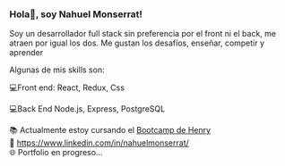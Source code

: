### Hola👋, soy Nahuel Monserrat!

Soy un desarrollador full stack sin preferencia por el front ni el back, me atraen por igual los dos. Me gustan los desafíos, enseñar, competir y aprender

Algunas de mis skills son:

💻Front end:
React, 
Redux, 
Css

💻Back End
Node.js,
Express,
PostgreSQL


📚 Actualmente estoy cursando el <a href="https://www.soyhenry.com/" target=_BLANK>Bootcamp de Henry</a> <br/>
👔  https://www.linkedin.com/in/nahuelmonserrat/ <br/>
🌐 Portfolio en progreso...


<!--
**nahuelkbx/nahuelkbx** is a ✨ _special_ ✨ repository because its `README.md` (this file) appears on your GitHub profile.

Here are some ideas to get you started:

- 🔭 I’m currently working on ...
- 🌱 I’m currently learning ...
- 👯 I’m looking to collaborate on ...
- 🤔 I’m looking for help with ...
- 💬 Ask me about ...
- 📫 How to reach me: ...
- 😄 Pronouns: ...
- ⚡ Fun fact: ...
-->

